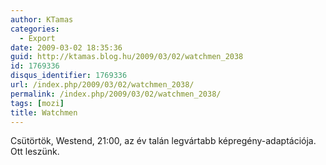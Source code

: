 ```yaml
---
author: KTamas
categories:
  - Export
date: 2009-03-02 18:35:36
guid: http://ktamas.blog.hu/2009/03/02/watchmen_2038
id: 1769336
disqus_identifier: 1769336
url: /index.php/2009/03/02/watchmen_2038/
permalink: /index.php/2009/03/02/watchmen_2038/
tags: [mozi]
title: Watchmen
---
```


Csütörtök, Westend, 21:00, az év talán legvártabb képregény-adaptációja. Ott leszünk.
